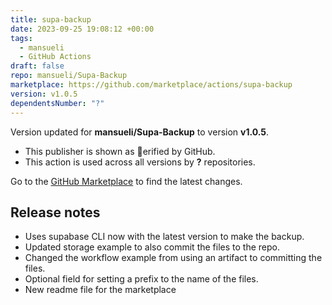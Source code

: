 ```yaml
---
title: supa-backup
date: 2023-09-25 19:08:12 +00:00
tags:
  - mansueli
  - GitHub Actions
draft: false
repo: mansueli/Supa-Backup
marketplace: https://github.com/marketplace/actions/supa-backup
version: v1.0.5
dependentsNumber: "?"
---
```



Version updated for **mansueli/Supa-Backup** to version **v1.0.5**.
- This publisher is shown as erified by GitHub.
- This action is used across all versions by **?** repositories.

Go to the [GitHub Marketplace](https://github.com/marketplace/actions/supa-backup) to find the latest changes.

## Release notes

- Uses supabase CLI now with the latest version to make the backup.
- Updated storage example to also commit the files to the repo.
- Changed the workflow example from using an artifact to committing the files.
- Optional field for setting a prefix to the name of the files.
- New readme file for the marketplace
